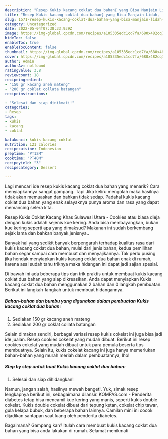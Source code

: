 ```yaml
---
description: "Resep Kukis kacang coklat dua bahan{ yang Bisa Manjain Lidah,  Menu Buat lebaran"
title: "Resep Kukis kacang coklat dua bahan{ yang Bisa Manjain Lidah,  Menu Buat lebaran"
slug: 1571-resep-kukis-kacang-coklat-dua-bahan-yang-bisa-manjain-lidah-menu-buat-lebaran
category: Uncategorized
date: 2022-05-04T07:38:33.939Z
image: https://img-global.cpcdn.com/recipes/a105335edc1cd7fa/680x482cq70/kukis-kacang-coklat-dua-bahan-foto-resep-utama.jpg
hideToc: false
enableToc: true
enableTocContent: false
thumbnail: https://img-global.cpcdn.com/recipes/a105335edc1cd7fa/680x482cq70/kukis-kacang-coklat-dua-bahan-foto-resep-utama.jpg
cover: https://img-global.cpcdn.com/recipes/a105335edc1cd7fa/680x482cq70/kukis-kacang-coklat-dua-bahan-foto-resep-utama.jpg
author: Admin
authorAv: notfound
ratingvalue: 3.8
reviewcount: 18
recipeingredient:
- "150 gr kacang aneh mateng"
- "200 gr coklat collata batangan"
recipeinstructions:

- "Selesai dan siap dinikmati!"
categories:
- Resep
tags:
- kukis
- kacang
- coklat

katakunci: kukis kacang coklat 
nutrition: 121 calories
recipecuisine: Indonesian
preptime: "PT12M"
cooktime: "PT40M"
recipeyield: "3"
recipecategory: Dessert

---
```



Lagi mencari ide resep kukis kacang coklat dua bahan yang menarik? Cara menyiapkannya sangat gampang. Tapi Jika keliru mengolah maka hasilnya tidak akan memuaskan dan bahkan tidak sedap. Padahal kukis kacang coklat dua bahan yang enak selayaknya punya aroma dan rasa yang dapat memancing selera kita.


Resep Kukis Coklat Kacang Khas Sulawesi Utara - Cookies atau biasa dieja dengan kukis adalah sejenis kue kering. Anda bisa membayangkan, bukan kue kering seperti apa yang dimaksud? Makanan ini sudah berkembang sejak lama dan bahkan banyak jenisnya..

Banyak hal yang sedikit banyak berpengaruh terhadap kualitas rasa dari kukis kacang coklat dua bahan, mulai dari jenis bahan, kedua pemilihan bahan segar sampai cara membuat dan menyajikannya. Tak perlu pusing jika hendak menyiapkan kukis kacang coklat dua bahan enak di rumah, karena asal sudah tahu triknya maka hidangan ini dapat jadi sajian spesial.


Di bawah ini ada beberapa tips dan trik praktis untuk membuat kukis kacang coklat dua bahan yang siap dikreasikan. Anda dapat menyiapkan Kukis kacang coklat dua bahan menggunakan 2 bahan dan 0 langkah pembuatan. Berikut ini langkah-langkah untuk membuat hidangannya.

<!--inarticleads1-->

##### Bahan-bahan dan bumbu yang digunakan dalam pembuatan Kukis kacang coklat dua bahan:

1. Sediakan 150 gr kacang aneh mateng
1. Sediakan 200 gr coklat collata batangan


Selain dimakan sendiri, berbagai variasi resep kukis cokelat ini juga bisa jadi ide jualan. Resep cookies cokelat yang mudah dibuat. Berikut ini resep cookies cokelat yang mudah dibuat untuk para pemula beserta tips membuatnya. Selain itu, kukis cokelat kacang ini juga hanya memerlukan bahan-bahan yang murah meriah dalam pembuatannya, lho! 

<!--inarticleads2-->

##### Step by step untuk buat Kukis kacang coklat dua bahan:


1. Selesai dan siap dihidangkan!

Namun, jangan salah, hasilnya mewah banget!. Yuk, simak resep lengkapnya berikut ini, sebagaimana dilansir. KOMPAS.com - Penderita diabetes tetap bisa mencamil kue kering yang manis, seperti kukis double cokelat. Kukis double cokelat dibuat dari tepung ketan, cokelat chip tawar, gula kelapa bubuk, dan beberapa bahan lainnya. Camilan mini ini cocok dijadikan santapan saat luang oleh penderita diabetes. 

Bagaimana? Gampang kan? Itulah cara membuat kukis kacang coklat dua bahan yang bisa anda lakukan di rumah. Selamat menikmati
